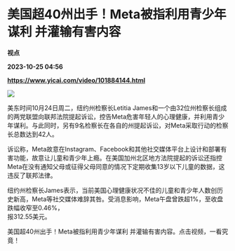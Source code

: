 # 美国超40州出手！Meta被指利用青少年谋利 并灌输有害内容
**视点**

**2023-10-25 04:56**

**https://www.yicai.com/video/101884144.html**

![](http://imgcdn.yicai.com/vms-new/2023/10/02f22dba-c920-4917-a5e2-ecd7f1445189.png) 

  
美东时间10月24日周二，纽约州检察长Letitia James和一个由32位州检察长组成的两党联盟向联邦法院提起诉讼，控告Meta危害年轻人的心理健康，并利用青少年谋利。与此同时，另有9名检察长在各自的州提起诉讼，对Meta采取行动的检察长总数达到42人。

诉讼称，Meta故意在Instagram、Facebook和其他社交媒体平台上设计和部署有害功能，故意让儿童和青少年上瘾。在美国加州北区地方法院提起的诉讼还指控Meta在没有通知父母或征得父母同意的情况下定期收集13岁以下儿童的数据，这违反了联邦法律。

纽约州检察长James表示，当前美国心理健康状况不佳的儿童和青少年人数创历史新高，Meta等社交媒体难辞其咎。受消息影响，Meta午盘曾跌超1%，至收盘跌幅收窄至0.46%，  
报312.55美元。

美国超40州出手！Meta被指利用青少年谋利 并灌输有害内容。点击视频，一看究竟！